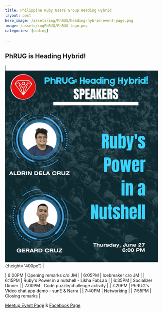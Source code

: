 ```yaml
---
title: Philippine Ruby Users Group Heading Hybrid
layout: post
hero_image: /assets/img/PhRUG/heading-hybrid-event-page.png
image: /assets/imgPhRUG/PhRUG-logo.png
categories: [coding]

---
```


## PhRUG is Heading Hybrid!

| ![Ruby's Power in a nutshell](/assets/img/PhRUG/heading-hybrid-speakers-1.png){:height="400px"} |

| 6:00PM | Opening remarks c/o JM |
| 6:05PM | Icebreaker c/o JM |
| 6:15PM | Ruby's Power in a nutshell - Likha FabLab |
| 6:35PM | Socialize/ Dinner |
| 7:00PM | Code puzzle/challenge activity |
| 7:20PM | PhRUG's Video chat app demo - sunE & Narra |
| 7:40PM | Networking |
| 7:55PM | Closing remarks |

[Meetup Event Page](https://www.meetup.com/ruby-phil/events/301171721)
&
[Facebook Page](https://www.facebook.com/phrug)
